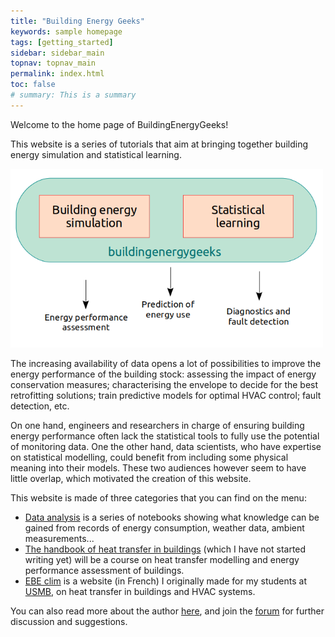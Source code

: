```yaml
---
title: "Building Energy Geeks"
keywords: sample homepage
tags: [getting_started]
sidebar: sidebar_main
topnav: topnav_main
permalink: index.html
toc: false
# summary: This is a summary
---
```



Welcome to the home page of BuildingEnergyGeeks!

This website is a series of tutorials that aim at bringing together building energy simulation and statistical learning.

<img src="images/buildingenergygeeks.png" style="width: 500px;">

The increasing availability of data opens a lot of possibilities to improve the energy performance of the building stock: assessing the impact of energy conservation measures; characterising the envelope to decide for the best retrofitting solutions; train predictive models for optimal HVAC control; fault detection, etc.

On one hand, engineers and researchers in charge of ensuring building energy performance often lack the statistical tools to fully use the potential of monitoring data. One the other hand, data scientists, who have expertise on statistical modelling, could benefit from including some physical meaning into their models. These two audiences however seem to have little overlap, which motivated the creation of this website.

This website is made of three categories that you can find on the menu:
* [Data analysis](/index_data.html) is a series of notebooks showing what knowledge can be gained from records of energy consumption, weather data, ambient measurements...
* [The handbook of heat transfer in buildings](/index_hhtb.html) (which I have not started writing yet) will be a course on heat transfer modelling and energy performance assessment of buildings.
* [EBE clim](/index_ebe.html) is a website (in French) I originally made for my students at [USMB](https://www.univ-smb.fr/), on heat transfer in buildings and HVAC systems.

You can also read more about the author [here](/about.html), and join the [forum](http://discourse.buildingenergygeeks.org/) for further discussion and suggestions.
